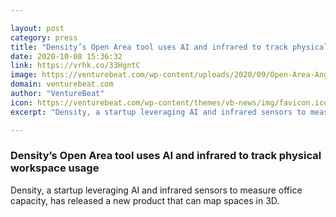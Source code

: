 ```yaml
---

layout: post
category: press
title: "Density’s Open Area tool uses AI and infrared to track physical workspace usage"
date: 2020-10-08 15:36:32
link: https://vrhk.co/33HgntC
image: https://venturebeat.com/wp-content/uploads/2020/09/Open-Area-Angle-e1600978577323.png?w=1200&strip=all
domain: venturebeat.com
author: "VentureBeat"
icon: https://venturebeat.com/wp-content/themes/vb-news/img/favicon.ico
excerpt: "Density, a startup leveraging AI and infrared sensors to measure office capacity, has released a new product that can map spaces in 3D."

---
```


### Density’s Open Area tool uses AI and infrared to track physical workspace usage

Density, a startup leveraging AI and infrared sensors to measure office capacity, has released a new product that can map spaces in 3D.
